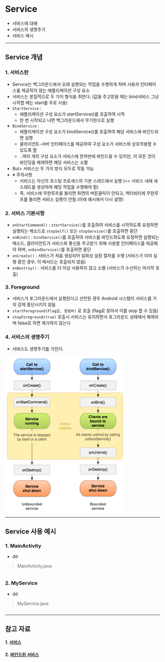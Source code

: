 # Service
  - 서비스에 대해
  - 서비스의 생명주기
  - 서비스 예시

---

## Service 개념
  ### 1. 서비스란
  - Service는 백그라운드에서 오래 실행되는 작업을 수행하게 하며 사용자 인터페이스를 제공하지 않는 애플리케이션 구성 요소
  - 서비스는 본질적으로 두 가지 형식을 취한다. (값을 주고받을 때는 bind서비스 그냥 시작할 때는 start를 주로 사용)
  - `StartService` :
    - 애플리케이션 구성 요소가 startService()를 호출하여 시작
    - 한 번 시작되고 나면 백그라운드에서 무기한으로 실행
  - `BindService` :
    - 애플리케이션 구성 요소가 bindService()를 호출하여 해당 서비스에 바인드되면 실행
    - 클라이언트-서버 인터페이스를 제공하여 구성 요소가 서비스와 상호작용할 수 있도록 함
    - . 여러 개의 구성 요소가 서비스에 한꺼번에 바인드될 수 있지만, 이 모든 것이 바인딩을 해제하면 해당 서비스는 소멸
  - But> 서비스는 두 가지 방식 모두로 작동 가능
  - ※ 주의사항
    - 서비스는 자신의 호스팅 프로세스의 기본 스레드에서 실행 (=> 서비스 내에 새 스레드를 생성하여 해당 작업을 수행해야 함)
    - 즉, 서비스에 무한루프를 돌리면 화면의 버튼클릭이 안되고, 엑티비티에 무한루프를 돌리면 서비스 실행이 안됨 (아래 예시에서 다시 설명)

  ### 2. 서비스 기본사항
  - `onStartCommand()` :  `startService()`를 호출하여 서비스를 시작하도록 요청하면 실행되는 메소드로  `stopSelf()` 또는 `stopService()`를 호출하면 중단
  - `onBind()` : `bindService()`를 호출하여 서비스를 바인드하도록 요청하면 실행되는 메소드,  클라이언트가 서비스와 통신을 주고받기 위해 사용할 인터페이스를 제공해야 하며, `unbindService()`를 호출하면 중단
  - `onCreate()` :  서비스가 처음 생성되어 일회성 설정 절차를 수행 (서비스가 이미 실행 중인 경우, 이 메서드는 호출되지 않음)
  - `onDestroy()` : 서비스를 더 이상 사용하지 않고 소멸 (서비스가 수신하는 마지막 호출)

  ### 3. Foreground
  -  서비스가 포그라운드에서 실행된다고 선언된 경우 Android 시스템이 서비스를 거의 강제 중단시키지 않음
  - `startForeground(Flag값, 알림바)` 로 호출 (flag로 찾아서 이를 stop 할 수 있음)
  - `stopForeground(true)` 호출시 서비스는 유지하면서 포그라운드 상태에서 해제되며 false로 하면 제거하지 않는다

  ### 4. 서비스의 생명주기
  - 서비스도 생명주기를 가진다.

  ![](https://github.com/Lee-KyungSeok/Study/blob/master/Android/Contents/ServiceBasic/picture/service_lifecycle.png)


---

## Service 사용 예시
  ### 1. MainActivity
  - dd

  > MainActivity.java

  ```java

  ```

  ### 2. MyService
  - dd

  > MyService.java

  ```java

  ```
---

## 참고 자료

#### 1. [서비스](https://developer.android.com/guide/components/services.html?hl=ko)
#### 2. [바인드된 서비스](https://developer.android.com/guide/components/bound-services.html?hl=ko#Basics)
